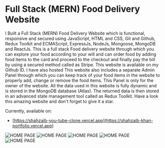 # Full Stack (MERN) Food Delivery Website

I Built a Full Stack (MERN) Food Delivery Website which is functional, responsive and secured using JavaScript, HTML and CSS, Git and 
Github, Redux Toolkit and ECMAScript, ExpressJs, NodeJs, Mongoose, MongoDB and ReactJs. This is a full stack Food delivery website through which you can explore your food according to your will and can order food by adding food items to the card and proceed to the checkout and finally pay the bill by using a secured method called as Stripe. This website is available on my Github ID. I have also hosted 
This website also includes a separate Admin Panel through which you can keep track of your food items in the website to properly add, change or remove the food items. This Panel is only for the owner of the website. All the data used in this website is fully dynamic and is stored in the MongoDB database (Atlas). The returned data is then stored in an advanced state management tool called as Redux Toolkit. Have a look this amazing website and don't forget to give it a star.

Currently, available on:

- [https://shahzaib-you-tube-clone.vercel.app](https://shahzaib-khan-portfolio.vercel.app)

![HOME PAGE](src/assets/my_portfolio.jpg)
![HOME PAGE](src/assets/Shahzaib_Khan_2.jpg)
![HOME PAGE](src/assets/Shahzaib_Khan_3.jpg)
![HOME PAGE](src/assets/Shahzaib_Khan_4.jpg)
![HOME PAGE](src/assets/Shahzaib_Khan_6.jpg)
